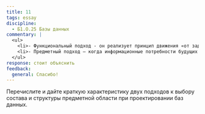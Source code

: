 ```yaml
---
title: 11
tags: essay
discipline:
  - Б1.О.25 Базы данных
commentary: |
  <ul>
    <li>- Функциональный подход - он реализует принцип движения «от задач и применяется тогда, когда заранее известны функции некоторой группы лиц и комплексов задач, для обслуживания информационных потребностей которых создается рассматриваемая БД;</li>
    <li>- Предметный подход — когда информационные потребности будущих пользователей БД жестко не фиксируются. Они могут быть многоаспектными и весьма динамичными. Мы не можем точно выделить минимальный набор объектов предметной области, которые необходимо описывать.</li>
  </ul>
response: стоит объяснить
feedback:
  general: Cпасибо!
---
```


Перечислите и дайте краткую характеристику двух подходов к выбору состава и структуры предметной области при проектировании баз данных.